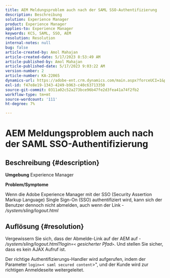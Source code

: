 ```yaml
---
title: AEM Meldungsproblem auch nach der SAML SSO-Authentifizierung
description: Beschreibung
solution: Experience Manager
product: Experience Manager
applies-to: Experience Manager
keywords: KCS, SAML, SSO, AEM
resolution: Resolution
internal-notes: null
bug: false
article-created-by: Amol Mahajan
article-created-date: 5/17/2023 8:53:49 AM
article-published-by: Amol Mahajan
article-published-date: 5/17/2023 9:03:22 AM
version-number: 2
article-number: KA-22065
dynamics-url: https://adobe-ent.crm.dynamics.com/main.aspx?forceUCI=1&pagetype=entityrecord&etn=knowledgearticle&id=35968450-90f4-ed11-8848-6045bd006d92
exl-id: f47e8e19-1343-4249-b963-c40c63713350
source-git-commit: 0311a02c52a273bce96b47fe2d3fea41a74f2fb2
workflow-type: tm+mt
source-wordcount: '111'
ht-degree: 7%

---
```


# AEM Meldungsproblem auch nach der SAML SSO-Authentifizierung

## Beschreibung {#description}

<b>Umgebung</b>
Experience Manager

<b>Problem/Symptome</b>

Wenn die Adobe Experience Manager mit der SSO (Security Assertion Markup Language) Single Sign-On (SSO) authentifiziert wird, kann sich der Benutzer dennoch nicht abmelden, auch wenn der Link - */system/sling/logout.html*


## Auflösung {#resolution}


Vergewissern Sie sich, dass der Abmelde-Link auf der AEM auf - */system/sling/logout.html?login=`<` gesicherter Pfad`>`*. Und stellen Sie sicher, dass es kein AJAX Aufruf ist.

Der richtige Authentifizierungs-Handler wird aufgerufen, indem der Parameter `login=`&lt;` saml secured content`>&quot;, und der Kunde wird zur richtigen Anmeldeseite weitergeleitet.
